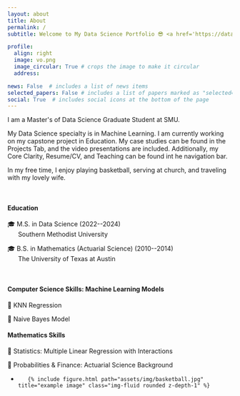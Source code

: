 ```yaml
---
layout: about
title: About
permalink: /
subtitle: Welcome to My Data Science Portfolio 😎 <a href='https://datascience.smu.edu/'>Southern Methodist University</a>

profile:
  align: right
  image: vo.png
  image_circular: True # crops the image to make it circular
  address: 

news: False  # includes a list of news items
selected_papers: False # includes a list of papers marked as "selected={true}"
social: True  # includes social icons at the bottom of the page
---
```


I am a Master's of Data Science Graduate Student at SMU.

My Data Science specialty is in Machine Learning. I am currently working on my capstone project in Education. My case studies can be found in the Projects Tab, and the video presentations are included. Additionally, my Core Clarity, Resume/CV, and Teaching can be found int he navigation bar.

In my free time, I enjoy playing basketball, serving at church, and traveling with my lovely wife.

<br>

<h4>Education</h4>

🎓 M.S. in Data Science (2022--2024) <br>       Southern Methodist University

🎓 B.S. in Mathematics (Actuarial Science) (2010--2014) <br>       The University of Texas at Austin

<br>

<h4>Computer Science Skills: Machine Learning Models</h4>

🤖    KNN Regression

🤖    Naive Bayes Model
 
<h4>Mathematics Skills</h4>

🧠  Statistics: Multiple Linear Regression with Interactions

🧠  Probabilities & Finance: Actuarial Science Background


-   <div class="col-sm mt-3 mt-md-0">

           {% include figure.html path="assets/img/basketball.jpg" title="example image" class="img-fluid rounded z-depth-1" %}
